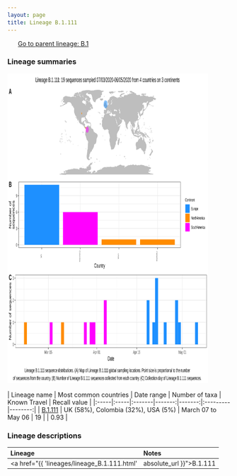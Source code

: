 ```yaml
---
layout: page
title: Lineage B.1.111
---
```




<p>
<ul class="actions small">
	 <a href="{{ 'lineages/lineage_B.1.html' | absolute_url }}" class="button special fit">Go to parent lineage: B.1</a>
</ul>
</p>
<h3> Lineage summaries</h3>

<img src="../assets/images/B.1.111.svg" alt="B.1.111 lineage summary figure" width="90%" height="700px" />


| Lineage name | Most common countries | Date range | Number of taxa | Known Travel | Recall value |
|:-----|:-----|:-------|-------:|-------:|:---------|--------:|
| <a href="{{ 'lineages/lineage_B.1.111.html' | absolute_url }}">B.1.111</a> | UK (58%), Colombia (32%), USA (5%) | March 07 to May 06 | 19 |  | 0.93 |

<h3>Lineage descriptions</h3>

| Lineage | Notes |
|:-----|:-----|
| <a href="{{ 'lineages/lineage_B.1.111.html' | absolute_url }}">B.1.111</a> | South American/ English lineage  |

